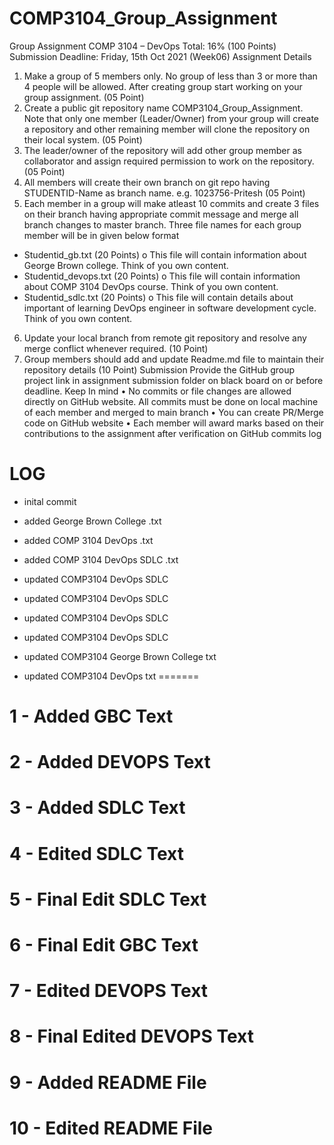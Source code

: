 # COMP3104_Group_Assignment

Group Assignment
COMP 3104 – DevOps
Total: 16% (100 Points)
Submission Deadline: Friday, 15th Oct 2021 (Week06)
Assignment Details
1. Make a group of 5 members only. No group of less than 3 or more 
than 4 people will be allowed. After creating group start working on 
your group assignment. (05 Point)
2. Create a public git repository name COMP3104_Group_Assignment.
Note that only one member (Leader/Owner) from your group will create 
a repository and other remaining member will clone the repository on 
their local system. (05 Point)
3. The leader/owner of the repository will add other group member as 
collaborator and assign required permission to work on the repository.
(05 Point)
4. All members will create their own branch on git repo having 
STUDENTID-Name as branch name. e.g. 1023756-Pritesh (05 Point)
5. Each member in a group will make atleast 10 commits and create 3 
files on their branch having appropriate commit message and merge 
all branch changes to master branch.
Three file names for each group member will be in given below format
- Studentid_gb.txt (20 Points)
o This file will contain information about George Brown 
college. Think of you own content.
- Studentid_devops.txt (20 Points)
o This file will contain information about COMP 3104 
DevOps course. Think of you own content.
- Studentid_sdlc.txt (20 Points)
o This file will contain details about important of learning 
DevOps engineer in software development cycle. Think of 
you own content.
6. Update your local branch from remote git repository and resolve any 
merge conflict whenever required. (10 Point)
7. Group members should add and update Readme.md file to maintain 
their repository details (10 Point)
Submission
Provide the GitHub group project link in assignment submission folder on 
black board on or before deadline.
Keep In mind
• No commits or file changes are allowed directly on GitHub website. All 
commits must be done on local machine of each member and merged 
to main branch
• You can create PR/Merge code on GitHub website
• Each member will award marks based on their contributions to the 
assignment after verification on GitHub commits log

# LOG

- inital commit

- added George Brown College .txt

- added COMP 3104 DevOps .txt

- added COMP 3104 DevOps SDLC .txt

- updated COMP3104 DevOps SDLC

- updated COMP3104 DevOps SDLC

- updated COMP3104 DevOps SDLC

- updated COMP3104 DevOps SDLC

- updated COMP3104 George Brown College txt

- updated COMP3104 DevOps txt
=======
# 1 - Added GBC Text
# 2 - Added DEVOPS Text 
# 3 - Added SDLC Text 
# 4 - Edited SDLC Text 
# 5 - Final Edit SDLC Text
# 6 - Final Edit GBC Text  
# 7 - Edited DEVOPS Text 
# 8 - Final Edited DEVOPS Text 
# 9 - Added README File
# 10 - Edited README File 
